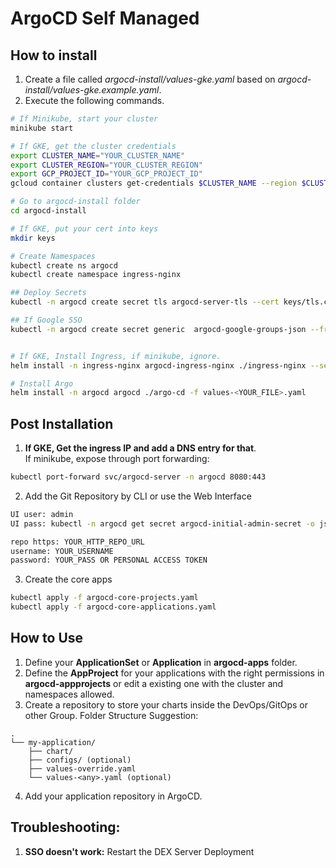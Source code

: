 # ArgoCD Self Managed


## How to install 
1. Create a file called *argocd-install/values-gke.yaml* based on *argocd-install/values-gke.example.yaml*.
2. Execute the following commands.
```sh
# If Minikube, start your cluster
minikube start

# If GKE, get the cluster credentials
export CLUSTER_NAME="YOUR_CLUSTER_NAME"
export CLUSTER_REGION="YOUR_CLUSTER_REGION"
export GCP_PROJECT_ID="YOUR_GCP_PROJECT_ID"
gcloud container clusters get-credentials $CLUSTER_NAME --region $CLUSTER_REGION --project $GCP_PROJECT_ID

# Go to argocd-install folder
cd argocd-install

# If GKE, put your cert into keys
mkdir keys

# Create Namespaces
kubectl create ns argocd
kubectl create namespace ingress-nginx

## Deploy Secrets
kubectl -n argocd create secret tls argocd-server-tls --cert keys/tls.crt --key keys/tls.key

## If Google SSO
kubectl -n argocd create secret generic  argocd-google-groups-json --from-file=keys/googleAuth.json


# If GKE, Install Ingress, if minikube, ignore.
helm install -n ingress-nginx argocd-ingress-nginx ./ingress-nginx --set "controller.extraArgs.enable-ssl-passthrough=" --set controller.admissionWebhooks.enabled=false

# Install Argo
helm install -n argocd argocd ./argo-cd -f values-<YOUR_FILE>.yaml 
```

## Post Installation
1. **If GKE, Get the ingress IP and add a DNS entry for that**. <br>
If minikube, expose through port forwarding:
```sh
kubectl port-forward svc/argocd-server -n argocd 8080:443
```

2. Add the Git Repository by CLI or use the Web Interface 
```sh
UI user: admin
UI pass: kubectl -n argocd get secret argocd-initial-admin-secret -o jsonpath="{.data.password}" | base64 -d

repo https: YOUR_HTTP_REPO_URL
username: YOUR_USERNAME
password: YOUR_PASS OR PERSONAL ACCESS TOKEN
```

3. Create the core apps
```sh
kubectl apply -f argocd-core-projects.yaml
kubectl apply -f argocd-core-applications.yaml
```

## How to Use
1. Define your **ApplicationSet** or **Application** in **argocd-apps** folder.
2. Define the **AppProject** for your applications with the right permissions in **argocd-appprojects** or edit a existing one with the cluster and namespaces allowed.
3. Create a repository to store your charts inside the DevOps/GitOps or other Group. Folder Structure Suggestion:

```
.
└── my-application/
    ├── chart/
    ├── configs/ (optional)
    ├── values-override.yaml
    └── values-<any>.yaml (optional)
```
4. Add your application repository in ArgoCD.

## Troubleshooting: 
1. **SSO doesn't work:** Restart the DEX Server Deployment
